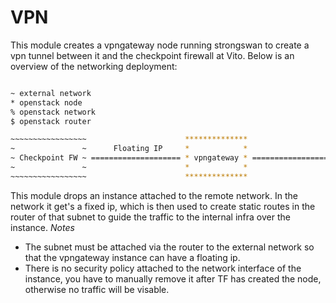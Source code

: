# VPN

This module creates a vpngateway node running strongswan to create a vpn tunnel between it and the checkpoint firewall at Vito. Below is an overview of the networking deployment:

```bash

~ external network
* openstack node
% openstack network
$ openstack router

~~~~~~~~~~~~~~~~~                      **************                      %%%%%%%%%%%%%%%%%%                      $$$$$$$$$$                      ~~~~~~~~~~~~~~~~~~~~
~               ~      Floating IP     *            *                      %                %       Fixed IP       $        $                      ~                  ~
~ Checkpoint FW ~ ==================== * vpngateway * ==================== % remote network % ==================== $ router $ ==================== ~ external network ~
~               ~                      *            *                      %                %                      $        $                      ~                  ~
~~~~~~~~~~~~~~~~~                      **************                      %%%%%%%%%%%%%%%%%%                      $$$$$$$$$$                      ~~~~~~~~~~~~~~~~~~~~

```

This module drops an instance attached to the remote network. In the network it get's a fixed ip, which is then used to create static routes in the router of that subnet to guide the traffic to the internal infra over the instance.
*Notes*
- The subnet must be attached via the router to the external network so that the vpngateway instance can have a floating ip.
- There is no security policy attached to the network interface of the instance, you have to manually remove it after TF has created the node, otherwise no traffic will be visable.

